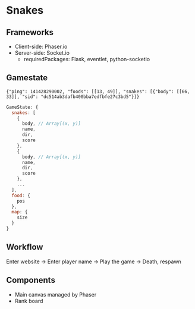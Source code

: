 # Snakes
## Frameworks
* Client-side: Phaser.io
* Server-side: Socket.io
  * requiredPackages: Flask, eventlet, python-socketio

## Gamestate
```{"ping": 141428290002, "foods": [[13, 49]], "snakes": [{"body": [[66, 33]], "sid": "dc514ab3dafb400bba7edfbfe27c3bd5"}]}```
```js
GameState: {
  snakes: [
    {
      body, // Array[(x, y)]
      name,
      dir,
      score
    },
    {
      body, // Array[(x, y)]
      name,
      dir,
      score
    },
    ...
  ],
  food: {
    pos
  },
  map: {
    size
  }
}
```
## Workflow
Enter website -> Enter player name -> Play the game -> Death, respawn

## Components
* Main canvas managed by Phaser
* Rank board
